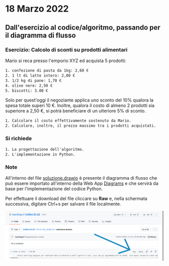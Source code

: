 # 18 Marzo 2022

## Dall'esercizio al codice/algoritmo, passando per il diagramma di flusso

### Esercizio: Calcolo di sconti su prodotti alimentari

Mario si reca presso l'emporio XYZ ed acquista 5 prodotti:

	1. confezione di pasta da 1kg: 2,60 €
	2. 1 lt di latte intero: 2,00 €
	3. 1/2 kg di pane: 1,70 €
	4. olive nere: 2,50 €
	5. biscotti: 3.00 €

Solo per quest'oggi il negoziante applica uno sconto del 10% qualora la spesa totale superi 10 €.
Inoltre, qualora il costo di almeno 2 prodotti sia superiore a 2,50 €, si potrà beneficiare di un ulteriore 5% di sconto.

	1. Calcolare il costo effettivamente sostenuto da Mario.
	2. Calcolare, inoltre, il prezzo massimo tra i prodotti acquistati.

### Si richiede

    1. La progettazione dell'algoritmo.
    2. L'implementazione in Python.

### Note

All'interno del file [soluzione.drawio](https://github.com/teaching-it/Cellini-21-22/blob/main/3TLS/04_10-dic-21/soluzione.drawio) è presente il diagramma di flusso che può essere importato all'interno della Web App [Diagrams](https://app.diagrams.net/) e che servirà da base per l'implementazione del codice Python.

Per effettuare il download del file cliccare su **Raw** e, nella schermata successiva, digitare Ctrl+s per salvare il file localmente.

![Howto download a file from Github](https://github.com/teaching-it/Cellini-21-22/blob/main/3TLS/05_18-mar-22/download_soluzione-drawio.png "Howto download a file from Github")